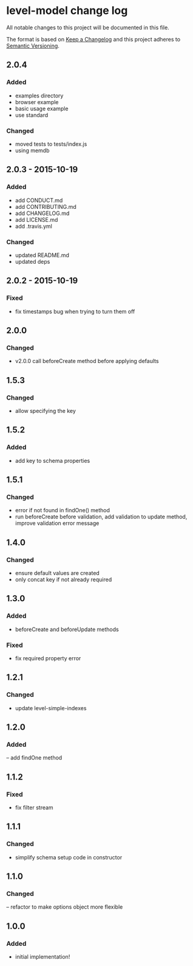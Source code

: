 # level-model change log

All notable changes to this project will be documented in this file.

The format is based on [Keep a Changelog](http://keepachangelog.com/) and this project adheres to [Semantic Versioning](http://semver.org/).

## 2.0.4

### Added
- examples directory
- browser example
- basic usage example
- use standard

### Changed
- moved tests to tests/index.js
- using memdb

## 2.0.3 - 2015-10-19

### Added
- add CONDUCT.md  
- add CONTRIBUTING.md
- add CHANGELOG.md
- add LICENSE.md
- add .travis.yml

### Changed
- updated README.md
- updated deps

## 2.0.2 - 2015-10-19

### Fixed
- fix timestamps bug when trying to turn them off 

## 2.0.0

### Changed
- v2.0.0 call beforeCreate method before applying defaults

## 1.5.3
### Changed
- allow specifying the key

## 1.5.2

### Added
- add key to schema properties

## 1.5.1

### Changed
- error if not found in findOne() method  
- run beforeCreate before validation, add validation to update method, improve validation error message  

## 1.4.0

### Changed
- ensure default values are created  
- only concat key if not already required  

## 1.3.0
### Added
 - beforeCreate and beforeUpdate methods

### Fixed
- fix required property error

## 1.2.1
### Changed
- update level-simple-indexes

## 1.2.0 
### Added
– add findOne method

## 1.1.2
### Fixed
- fix filter stream  

## 1.1.1  
### Changed
- simplify schema setup code in constructor  

## 1.1.0
### Changed
– refactor to make options object more flexible  

## 1.0.0
### Added
- initial implementation!
 